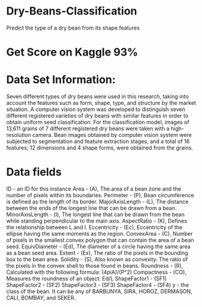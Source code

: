 # Dry-Beans-Classification
Predict the type of a dry bean from its shape features

# Get Score on Kaggle 93%

# Data Set Information:

Seven different types of dry beans were used in this research, taking into account the features such as form, shape, type, and structure by the market situation. A computer vision system was developed to distinguish seven different registered varieties of dry beans with similar features in order to obtain uniform seed classification. For the classification model, images of 13,611 grains of 7 different registered dry beans were taken with a high-resolution camera. Bean images obtained by computer vision system were subjected to segmentation and feature extraction stages, and a total of 16 features; 12 dimensions and 4 shape forms, were obtained from the grains.

# Data fields

ID - an ID for this instance
Area - (A), The area of a bean zone and the number of pixels within its boundaries.
Perimeter - (P), Bean circumference is defined as the length of its border.
MajorAxisLength - (L), The distance between the ends of the longest line that can be drawn from a bean.
MinorAxisLength - (l), The longest line that can be drawn from the bean while standing perpendicular to the main axis.
AspectRatio - (K), Defines the relationship between L and l.
Eccentricity - (Ec), Eccentricity of the ellipse having the same moments as the region.
ConvexArea - (C), Number of pixels in the smallest convex polygon that can contain the area of a bean seed.
EquivDiameter - (Ed), The diameter of a circle having the same area as a bean seed area.
Extent - (Ex), The ratio of the pixels in the bounding box to the bean area.
Solidity - (S), Also known as convexity. The ratio of the pixels in the convex shell to those found in beans.
Roundness - (R), Calculated with the following formula: (4piA)/(P^2)
Compactness - (CO), Measures the roundness of an object: Ed/L
ShapeFactor1 - (SF1)
ShapeFactor2 - (SF2)
ShapeFactor3 - (SF3)
ShapeFactor4 - (SF4)
y - the class of the bean. It can be any of BARBUNYA, SIRA, HOROZ, DERMASON, CALI, BOMBAY, and SEKER.
